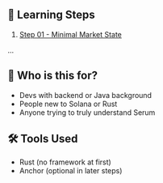 ## 🧭 Learning Steps

1. [Step 01 - Minimal Market State](./step01_minimal_market/)

...

## 🤔 Who is this for?

- Devs with backend or Java background
- People new to Solana or Rust
- Anyone trying to truly understand Serum

## 🛠️ Tools Used

- Rust (no framework at first)
- Anchor (optional in later steps)